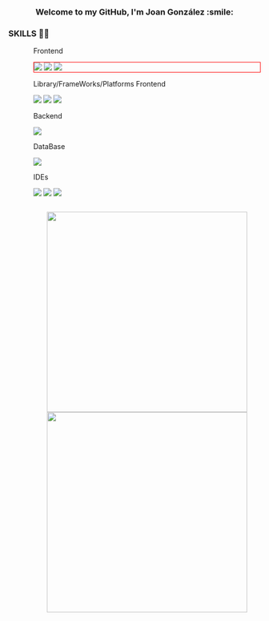 <h3 align="center">Welcome to my GitHub, I'm Joan González :smile:</h3>

<h3>SKILLS 👨‍💻</h3>
<div style='margin-left: 50px;'>
<p>Frontend</p>
<p style='border: solid 1px red;'>
<a target="_blank" href="#"><img src="https://img.shields.io/badge/HTML5-E34F26?style=for-the-badge&logo=html5&logoColor=white"/></a>
<a target="_blank" href="#"><img src="https://img.shields.io/badge/CSS3-1572B6?style=for-the-badge&logo=css3&logoColor=white"/></a>
<a target="_blank" href="#"><img src="https://img.shields.io/badge/JavaScript-323330?style=for-the-badge&logo=javascript&logoColor=F7DF1E"/></a>
</p>
<p>Library/FrameWorks/Platforms Frontend</p>
<p>
<a target="_blank" href="#"><img src="https://img.shields.io/badge/jQuery-0769AD?style=for-the-badge&logo=jquery&logoColor=white"/></a>
<a target="_blank" href="#"><img src="https://img.shields.io/badge/Bootstrap-563D7C?style=for-the-badge&logo=bootstrap&logoColor=white"/></a>
<a target="_blank" href="#"><img src="https://img.shields.io/badge/JWT-000000?style=for-the-badge&logo=JSON%20web%20tokens&logoColor=white"/></a>
</p>
</p>

<p>Backend</p>
<p>
<a target="_blank" href="#"><img src="https://img.shields.io/badge/PHP-777BB4?style=for-the-badge&logo=php&logoColor=white"/></a>
</p>

<p>DataBase</p>
<p>
<a target="_blank" href="#"><img src="https://img.shields.io/badge/MySQL-005C84?style=for-the-badge&logo=mysql&logoColor=white"/></a>
</p>

<p>IDEs</p>
<p>
<a target="_blank" href="#"><img src="https://img.shields.io/badge/Visual_Studio_Code-0078D4?style=for-the-badge&logo=visual%20studio%20code&logoColor=white"/></a>
<a target="_blank" href="#"><img src="https://img.shields.io/badge/sublime_text-%23575757.svg?&style=for-the-badge&logo=sublime-text&logoColor=important"/></a>
<a target="_blank" href="#"><img src="https://img.shields.io/badge/Eclipse-2C2255?style=for-the-badge&logo=eclipse&logoColor=white"/></a>
</p>
<div>

<a href="https://github.com/JoanGoAl">
  <p style="display: inline-block;" align="center">
    <img src="https://github-readme-stats.vercel.app/api/top-langs/?username=JoanGoAl&layout=compact&theme=dark"  width = 400/>
    <img src = "https://github-readme-stats.vercel.app/api?username=JoanGoAl&show_icons=true&theme=bear" width = 400>
  </p>
 
</a>
